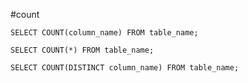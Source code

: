 #count


	SELECT COUNT(column_name) FROM table_name;

	SELECT COUNT(*) FROM table_name;
	
	SELECT COUNT(DISTINCT column_name) FROM table_name;
	
	